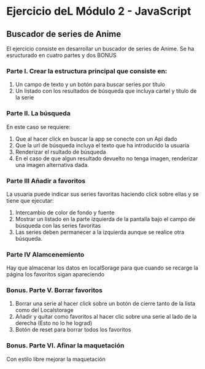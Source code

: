# Ejercicio deL Módulo 2 - JavaScript

## Buscador de series de Anime

El ejercicio consiste en desarrollar un buscador de series de Anime. Se ha esructurado en cuatro partes y dos BONUS

### Parte I. Crear la estructura principal que consiste en:

1. Un campo de texto y un botón para buscar series por título
2. Un listado con los resultados de búsqueda que incluya cartel y título de la serie

### Parte II. La búsqueda

En este caso se requiere:

1. Que al hacer click en buscar la app se conecte con un Api dado
2. Que la url de búsqueda incluya el texto que ha introducido la usuaria
3. Renderizar el rsultado de búsqueda
4. En el caso de que algun resultado devuelto no tenga imagen, renderizar una imagen alternativa dada.

### Parte III Añadir a favoritos

La usuaria puede indicar sus series favoritas haciendo click sobre ellas y se tiene que ejecutar:

1.  Intercambio de color de fondo y fuente
2.  Mostrar un listado en la parte izquierda de la pantalla bajo el campo de búsqueda con las series favoritas
3.  Las series deben permanecer a la izquierda aunque se realice otra búsqueda.

### Parte IV Alamcenemiento

Hay que almacenar los datos en localSorage para que cuando se recarge la página los favoritos sigan apareciendo

### Bonus. Parte V. Borrar favoritos

1. Borrar una serie al hacer click sobre un botón de cierre tanto de la lista como del Localstorage
2. Añadir y quitar como favoritos al hacer clic sobre una serie al lado de la derecha (Esto no lo he lograd)
3. Botón de reset para borrar todos los favoritos

### Bonus. Parte VI. Afinar la maquetación

Con estilo libre mejorar la maquetación
